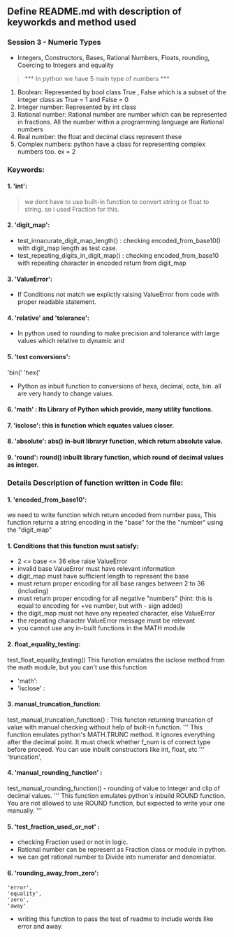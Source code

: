 ## Define README.md with description of keyworkds and method used 
### Session 3 - Numeric Types
- Integers, Constructors, Bases, Rational Numbers, Floats, rounding, Coercing to Integers and equality

>  *** In python we have 5 main type of numbers ***

1. Boolean: Represented by bool class True , False which is a subset of the integer class as True = 1 and False = 0
2. Integer number: Represented by int class
3. Rational number: Rational number are number which can be represented in fractions. All the number within a programming language are Rational numbers
4. Real number: the float and decimal class represent these
5. Complex numbers: python have a class for representing complex numbers too. ex = 2

### Keywords:
#### 1. 'int': 
> we dont have to use built-in function to convert string or float to string. so i used Fraction for this.

#### 2. 'digit_map':
- test_innacurate_digit_map_length() : checking encoded_from_base10() with digit_map length as test case.
- test_repeating_digits_in_digit_map() : checking encoded_from_base10 with repeating character in encoded return from digit_map

#### 3. 'ValueError':
- If Conditions not match we explictly raising ValueError from code with proper readable statement.
    
#### 4. 'relative' and 'tolerance':
- In python used to rounding to make precision and tolerance with large values which relative to dynamic and  

#### 5. 'test conversions':
'bin('
'hex('
- Python as inbuit function to conversions of hexa, decimal, octa, bin. all are very handy to change values.

#### 6. 'math' : Its Library of Python which provide, many utility functions.
#### 7. 'isclose': this is function which equates values closer. 

#### 8. 'absolute': abs() in-buit libraryr function, which return absolute value. 

#### 9. 'round': round() inbuilt library function, which round of decimal values as integer.
 
### Details Description of function written in Code file:

#### 1. 'encoded_from_base10':
we need to write function which return encoded from number pass,
This function returns a string encoding in the "base" for the the "number" using the "digit_map"
#### 1. Conditions that this function must satisfy:
- 2 <= base <= 36 else raise ValueError
- invalid base ValueError must have relevant information
- digit_map must have sufficient length to represent the base
- must return proper encoding for all base ranges between 2 to 36 (including)
- must return proper encoding for all negative "numbers" (hint: this is equal to encoding for +ve number, but with - sign added)
- the digit_map must not have any repeated character, else ValueError
- the repeating character ValueError message must be relevant
- you cannot use any in-built functions in the MATH module

#### 2. float_equality_testing: 
test_float_equality_testing()
This function emulates the isclose method from the math module, but you can't use this function
- 'math': 
- 'isclose' :

#### 3. manual_truncation_function: 
test_manual_truncation_function() : This functon returning truncation of value with manual checking without help of built-in function.
'''
    This function emulates python's MATH.TRUNC method. It ignores everything after the decimal point. 
    It must check whether f_num is of correct type before proceed. You can use inbuilt constructors like int, float, etc
'''
'truncation',

#### 4. 'manual_rounding_function' :
test_manual_rounding_function() - rounding of value to Integer and clip of decimal values.
'''
    This function emulates python's inbuild ROUND function. You are not allowed to use ROUND function, but
    expected to write your one manually.
'''

#### 5. 'test_fraction_used_or_not' :
- checking Fraction used or not in logic. 
- Rational number can be represent as Fraction class or module in python.
- we can get rational number to Divide into numerator and denomiator.

#### 6. 'rounding_away_from_zero':
    'error',
    'equality',
    'zero',
    'away'
- writing this function to pass the test of readme to include words like error and away.

